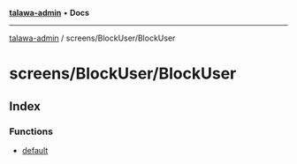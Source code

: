 [**talawa-admin**](../../../README.md) • **Docs**

***

[talawa-admin](../../../modules.md) / screens/BlockUser/BlockUser

# screens/BlockUser/BlockUser

## Index

### Functions

- [default](functions/default.md)
